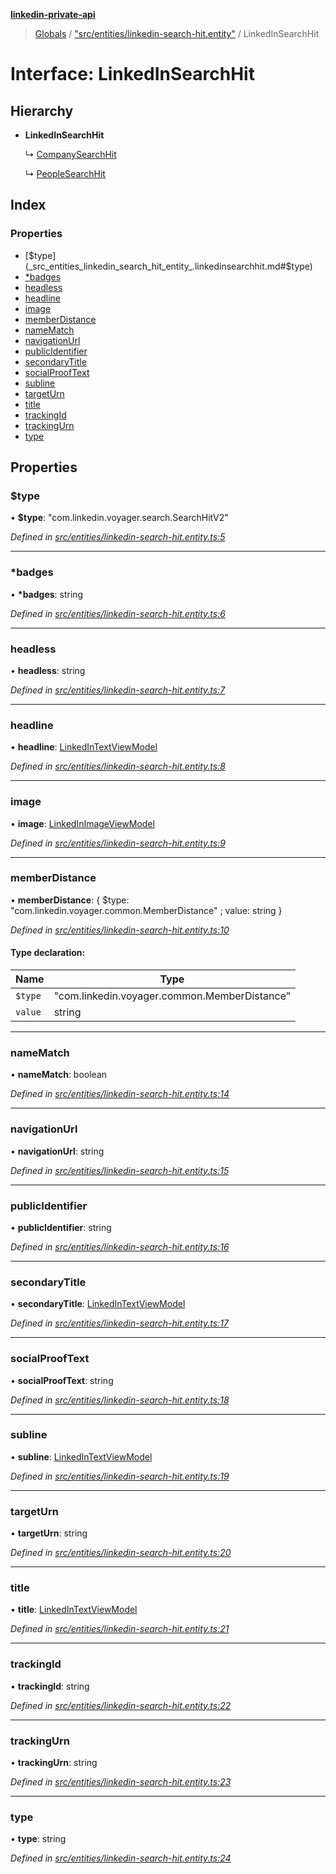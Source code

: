 **[linkedin-private-api](../README.md)**

> [Globals](../globals.md) / ["src/entities/linkedin-search-hit.entity"](../modules/_src_entities_linkedin_search_hit_entity_.md) / LinkedInSearchHit

# Interface: LinkedInSearchHit

## Hierarchy

- **LinkedInSearchHit**

  ↳ [CompanySearchHit](_src_entities_company_search_hit_entity_.companysearchhit.md)

  ↳ [PeopleSearchHit](_src_entities_people_search_hit_entity_.peoplesearchhit.md)

## Index

### Properties

- [$type](_src_entities_linkedin_search_hit_entity_.linkedinsearchhit.md#$type)
- [\*badges](_src_entities_linkedin_search_hit_entity_.linkedinsearchhit.md#*badges)
- [headless](_src_entities_linkedin_search_hit_entity_.linkedinsearchhit.md#headless)
- [headline](_src_entities_linkedin_search_hit_entity_.linkedinsearchhit.md#headline)
- [image](_src_entities_linkedin_search_hit_entity_.linkedinsearchhit.md#image)
- [memberDistance](_src_entities_linkedin_search_hit_entity_.linkedinsearchhit.md#memberdistance)
- [nameMatch](_src_entities_linkedin_search_hit_entity_.linkedinsearchhit.md#namematch)
- [navigationUrl](_src_entities_linkedin_search_hit_entity_.linkedinsearchhit.md#navigationurl)
- [publicIdentifier](_src_entities_linkedin_search_hit_entity_.linkedinsearchhit.md#publicidentifier)
- [secondaryTitle](_src_entities_linkedin_search_hit_entity_.linkedinsearchhit.md#secondarytitle)
- [socialProofText](_src_entities_linkedin_search_hit_entity_.linkedinsearchhit.md#socialprooftext)
- [subline](_src_entities_linkedin_search_hit_entity_.linkedinsearchhit.md#subline)
- [targetUrn](_src_entities_linkedin_search_hit_entity_.linkedinsearchhit.md#targeturn)
- [title](_src_entities_linkedin_search_hit_entity_.linkedinsearchhit.md#title)
- [trackingId](_src_entities_linkedin_search_hit_entity_.linkedinsearchhit.md#trackingid)
- [trackingUrn](_src_entities_linkedin_search_hit_entity_.linkedinsearchhit.md#trackingurn)
- [type](_src_entities_linkedin_search_hit_entity_.linkedinsearchhit.md#type)

## Properties

### $type

• **$type**: \"com.linkedin.voyager.search.SearchHitV2\"

_Defined in [src/entities/linkedin-search-hit.entity.ts:5](https://github.com/david1asher/linkedin-private-api/blob/8f509eb/src/entities/linkedin-search-hit.entity.ts#L5)_

---

### \*badges

• **\*badges**: string

_Defined in [src/entities/linkedin-search-hit.entity.ts:6](https://github.com/david1asher/linkedin-private-api/blob/8f509eb/src/entities/linkedin-search-hit.entity.ts#L6)_

---

### headless

• **headless**: string

_Defined in [src/entities/linkedin-search-hit.entity.ts:7](https://github.com/david1asher/linkedin-private-api/blob/8f509eb/src/entities/linkedin-search-hit.entity.ts#L7)_

---

### headline

• **headline**: [LinkedInTextViewModel](_src_entities_linkedin_text_view_model_entity_.linkedintextviewmodel.md)

_Defined in [src/entities/linkedin-search-hit.entity.ts:8](https://github.com/david1asher/linkedin-private-api/blob/8f509eb/src/entities/linkedin-search-hit.entity.ts#L8)_

---

### image

• **image**: [LinkedInImageViewModel](_src_entities_linkedin_image_view_model_entity_.linkedinimageviewmodel.md)

_Defined in [src/entities/linkedin-search-hit.entity.ts:9](https://github.com/david1asher/linkedin-private-api/blob/8f509eb/src/entities/linkedin-search-hit.entity.ts#L9)_

---

### memberDistance

• **memberDistance**: { $type: \"com.linkedin.voyager.common.MemberDistance\" ; value: string }

_Defined in [src/entities/linkedin-search-hit.entity.ts:10](https://github.com/david1asher/linkedin-private-api/blob/8f509eb/src/entities/linkedin-search-hit.entity.ts#L10)_

#### Type declaration:

| Name    | Type                                           |
| ------- | ---------------------------------------------- |
| `$type` | \"com.linkedin.voyager.common.MemberDistance\" |
| `value` | string                                         |

---

### nameMatch

• **nameMatch**: boolean

_Defined in [src/entities/linkedin-search-hit.entity.ts:14](https://github.com/david1asher/linkedin-private-api/blob/8f509eb/src/entities/linkedin-search-hit.entity.ts#L14)_

---

### navigationUrl

• **navigationUrl**: string

_Defined in [src/entities/linkedin-search-hit.entity.ts:15](https://github.com/david1asher/linkedin-private-api/blob/8f509eb/src/entities/linkedin-search-hit.entity.ts#L15)_

---

### publicIdentifier

• **publicIdentifier**: string

_Defined in [src/entities/linkedin-search-hit.entity.ts:16](https://github.com/david1asher/linkedin-private-api/blob/8f509eb/src/entities/linkedin-search-hit.entity.ts#L16)_

---

### secondaryTitle

• **secondaryTitle**: [LinkedInTextViewModel](_src_entities_linkedin_text_view_model_entity_.linkedintextviewmodel.md)

_Defined in [src/entities/linkedin-search-hit.entity.ts:17](https://github.com/david1asher/linkedin-private-api/blob/8f509eb/src/entities/linkedin-search-hit.entity.ts#L17)_

---

### socialProofText

• **socialProofText**: string

_Defined in [src/entities/linkedin-search-hit.entity.ts:18](https://github.com/david1asher/linkedin-private-api/blob/8f509eb/src/entities/linkedin-search-hit.entity.ts#L18)_

---

### subline

• **subline**: [LinkedInTextViewModel](_src_entities_linkedin_text_view_model_entity_.linkedintextviewmodel.md)

_Defined in [src/entities/linkedin-search-hit.entity.ts:19](https://github.com/david1asher/linkedin-private-api/blob/8f509eb/src/entities/linkedin-search-hit.entity.ts#L19)_

---

### targetUrn

• **targetUrn**: string

_Defined in [src/entities/linkedin-search-hit.entity.ts:20](https://github.com/david1asher/linkedin-private-api/blob/8f509eb/src/entities/linkedin-search-hit.entity.ts#L20)_

---

### title

• **title**: [LinkedInTextViewModel](_src_entities_linkedin_text_view_model_entity_.linkedintextviewmodel.md)

_Defined in [src/entities/linkedin-search-hit.entity.ts:21](https://github.com/david1asher/linkedin-private-api/blob/8f509eb/src/entities/linkedin-search-hit.entity.ts#L21)_

---

### trackingId

• **trackingId**: string

_Defined in [src/entities/linkedin-search-hit.entity.ts:22](https://github.com/david1asher/linkedin-private-api/blob/8f509eb/src/entities/linkedin-search-hit.entity.ts#L22)_

---

### trackingUrn

• **trackingUrn**: string

_Defined in [src/entities/linkedin-search-hit.entity.ts:23](https://github.com/david1asher/linkedin-private-api/blob/8f509eb/src/entities/linkedin-search-hit.entity.ts#L23)_

---

### type

• **type**: string

_Defined in [src/entities/linkedin-search-hit.entity.ts:24](https://github.com/david1asher/linkedin-private-api/blob/8f509eb/src/entities/linkedin-search-hit.entity.ts#L24)_

